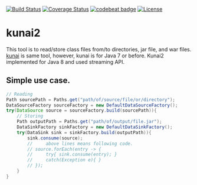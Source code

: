 [![Build Status](https://travis-ci.org/tamada/kunai2.svg?branch=master)](https://travis-ci.org/tamada/kunai2)
[![Coverage Status](https://coveralls.io/repos/github/tamada/kunai2/badge.svg?branch=master)](https://coveralls.io/github/tamada/kunai2?branch=master)
[![codebeat badge](https://codebeat.co/badges/2f934b12-6c8e-439a-81e9-694b89789374)](https://codebeat.co/projects/github-com-tamada-kunai2)
[![License](https://img.shields.io/badge/license-Apache%202.0-blue.svg?style=flat)](https://github.com/tamada/9rules/blob/master/LICENSE)

# kunai2

This tool is to read/store class files from/to directories, jar file, and war files.
[kunai](https://github.com/tamada/kunai) is same tool, however, kunai is for Java 7 or before.
Kunai2 implemented for Java 8 and used streaming API.

## Simple use case.

```java
// Reading
Path sourcePath = Paths.get("path/of/source/file/or/directory");
DataSourceFactory sourceFactory = new DefaultDataSourceFactory();
try(DataSource source = sourceFactory.build(sourcePath)){
    // Storing
    Path outputPath = Paths.get("path/of/output/file.jar");
    DataSinkFactory sinkFactory = new DefaultDataSinkFactory();
    try(DataSink sink = sinkFactory.build(outputPath)){
        sink.consume(source);
        //     above lines means following code.
        // source.forEach(entry -> {
        //     try{ sink.consume(entry); }
        //     catch(Exception e){ } 
        // });
    }
}
```

